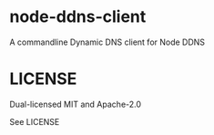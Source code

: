 node-ddns-client
=======

A commandline Dynamic DNS client for Node DDNS

LICENSE
=======

Dual-licensed MIT and Apache-2.0

See LICENSE
